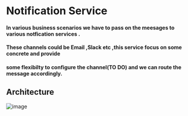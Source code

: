 # Notification Service
 #### In various business scenarios we have to pass on the meesages to various notfication services .
 #### These channels could be Email ,Slack etc ,this service focus on some concrete and provide 
 #### some flexibilty to configure the channel(TO DO) and we can route the message accordingly.

## Architecture 

![image](https://github.com/nageshtejwani/notification-service/assets/39427545/e43cf833-9379-41d8-8e19-34a996682e11)


